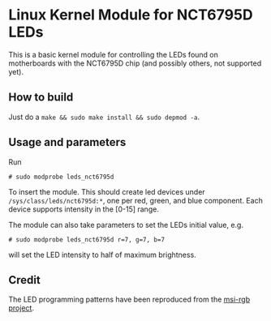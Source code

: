 Linux Kernel Module for NCT6795D LEDs
====================================

This is a basic kernel module for controlling the LEDs found on motherboards
with the NCT6795D chip (and possibly others, not supported yet).


How to build
------------

Just do a `make && sudo make install && sudo depmod -a`.

Usage and parameters
--------------------

Run

    # sudo modprobe leds_nct6795d

To insert the module. This should create led devices under
`/sys/class/leds/nct6795d:*`, one per red, green, and blue component. Each
device supports intensity in the [0-15] range.

The module can also take parameters to set the LEDs initial value, e.g.

    # sudo modprobe leds_nct6795d r=7, g=7, b=7

will set the LED intensity to half of maximum brightness.

Credit
------
The LED programming patterns have been reproduced from the
[msi-rgb project](https://github.com/nagisa/msi-rgb).
